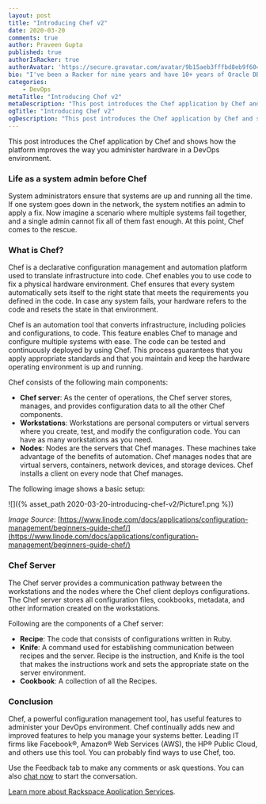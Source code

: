 ```yaml
---
layout: post
title: "Introducing Chef v2"
date: 2020-03-20
comments: true
author: Praveen Gupta
published: true
authorIsRacker: true
authorAvatar: 'https://secure.gravatar.com/avatar/9b15aeb3fffbd8eb9f6040435c24cc21'
bio: "I've been a Racker for nine years and have 10+ years of Oracle DBA experience. Currently, I work on Oracle, MongoDB, and other NoSQL databases."
categories:
    - DevOps
metaTitle: "Introducing Chef v2"
metaDescription: "This post introduces the Chef application by Chef and shows how the platform improves the way you administer hardware in a DevOps environment."
ogTitle: "Introducing Chef v2"
ogDescription: "This post introduces the Chef application by Chef and shows how the platform improves the way you administer hardware in a DevOps environment."
---
```


This post introduces the Chef application by Chef and shows how the platform
improves the way you administer hardware in a DevOps environment.

<!--more-->


### Life as a system admin before Chef

System administrators ensure that systems are up and running all the time. If
one system goes down in the network, the system notifies an admin to apply a
fix. Now imagine a scenario where multiple systems fail together, and a single
admin cannot fix all of them fast enough. At this point, Chef comes to the
rescue.

### What is Chef?

Chef is a declarative configuration management and automation platform used to
translate infrastructure into code. Chef enables you to use code to fix a
physical hardware environment. Chef ensures that every system automatically sets
itself to the right state that meets the requirements you defined in the code.
In case any system fails, your hardware refers to the code and resets the
state in that environment.

Chef is an automation tool that converts infrastructure, including policies and
configurations, to code. This feature enables Chef to manage and configure
multiple systems with ease. The code can be tested and continuously deployed by
using Chef. This process guarantees that you apply appropriate standards and
that you maintain and keep the hardware operating environment is up and running.

Chef consists of the following main components:

-  **Chef server**: As the center of operations, the Chef server stores, manages, and provides configuration data to all the other Chef components.
-  **Workstations**: Workstations are personal computers or virtual servers where you create, test, and modify the configuration code. You can have as many workstations as you need.
-  **Nodes**: Nodes are the servers that Chef manages. These machines take advantage of the benefits of automation. Chef manages nodes that are virtual servers, containers, network devices, and storage devices. Chef installs a client on every node that Chef manages.

The following image shows a basic setup:

![]({% asset_path 2020-03-20-introducing-chef-v2/Picture1.png %})

*Image Source*: [https://www.linode.com/docs/applications/configuration-management/beginners-guide-chef/](https://www.linode.com/docs/applications/configuration-management/beginners-guide-chef/)


### Chef Server

The Chef server provides a communication pathway between the workstations and
the nodes where the Chef client deploys configurations. The Chef server stores
all configuration files, cookbooks, metadata, and other information created on
the workstations.

Following are the components of a Chef server:

-  **Recipe**: The code that consists of configurations written in Ruby.
-  **Knife**: A command used for establishing communication between recipes and the
server. Recipe is the instruction, and Knife is the tool that makes the
instructions work and sets the appropriate state on the server environment.
-  **Cookbook**:  A collection of all the Recipes.

### Conclusion

Chef, a powerful configuration management tool, has useful features to administer
your DevOps environment. Chef continually adds new and improved features to help
you manage your systems better. Leading IT firms like Facebook&reg;,
Amazon&reg; Web Services (AWS), the HP&reg; Public Cloud, and others use this
tool. You can probably find ways to use Chef, too.

Use the Feedback tab to make any comments or ask questions. You can also
[chat now](https://www.rackspace.com/#chat) to start the conversation.

<a class="cta teal" id="cta" href="https://www.rackspace.com/application-management/professional-services">Learn more about Rackspace Application Services</a>.
